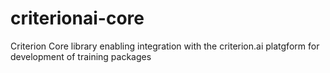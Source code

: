 # criterionai-core
Criterion Core library enabling integration with the criterion.ai platgform for development of training packages
